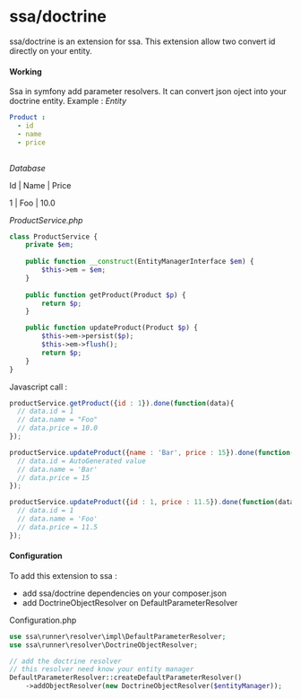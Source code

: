 # ssa/doctrine

ssa/doctrine is an extension for ssa. This extension allow two convert id directly on your entity.

#### Working 

Ssa in symfony add parameter resolvers. It can convert json oject into your doctrine entity.
Example :
*Entity*
```yml
Product :
  - id
  - name
  - price
  
```

*Database*

Id  | Name  | Price

1   | Foo   | 10.0

*ProductService.php*
```php
class ProductService {
    private $em;
    
    public function __construct(EntityManagerInterface $em) {
        $this->em = $em;
    }
    
    public function getProduct(Product $p) {
        return $p;
    }

    public function updateProduct(Product $p) {
        $this->em->persist($p);
        $this->em->flush();
        return $p;
    }
}

```

Javascript call : 
```javascript
productService.getProduct({id : 1}).done(function(data){
  // data.id = 1
  // data.name = "Foo"
  // data.price = 10.0
});

productService.updateProduct({name : 'Bar', price : 15}).done(function(data){
  // data.id = AutoGenerated value
  // data.name = 'Bar'
  // data.price = 15
});

productService.updateProduct({id : 1, price : 11.5}).done(function(data){
  // data.id = 1
  // data.name = 'Foo'
  // data.price = 11.5
});

```

#### Configuration

To add this extension to ssa :

- add ssa/doctrine dependencies on your composer.json
- add DoctrineObjectResolver on DefaultParameterResolver

Configuration.php
``` php
use ssa\runner\resolver\impl\DefaultParameterResolver;
use ssa\runner\resolver\DoctrineObjectResolver;

// add the doctrine resolver
// this resolver need know your entity manager
DefaultParameterResolver::createDefaultParameterResolver()
	->addObjectResolver(new DoctrineObjectResolver($entityManager));
```
